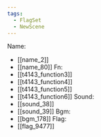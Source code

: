 ```yaml
---
tags:
  - FlagSet
  - NewScene
---
```

Name:
- [[name_2]]
- [[name_80]]
Fn:
- [[t4143_function3]]
- [[t4143_function4]]
- [[t4143_function5]]
- [[t4143_function6]]
Sound:
- [[sound_38]]
- [[sound_39]]
Bgm:
- [[bgm_178]]
Flag:
- [[flag_9477]]

